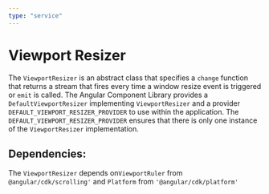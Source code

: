 ```yaml
---
type: "service"
---
```


# Viewport Resizer

The `ViewportResizer` is an abstract class that specifies a `change` function that returns a stream that fires every time a window resize event is triggered or `emit` is called. 
The Angular Component Library provides a `DefaultViewportResizer` implementing `ViewportResizer` and a provider `DEFAULT_VIEWPORT_RESIZER_PROVIDER` to use within the application. The `DEFAULT_VIEWPORT_RESIZER_PROVIDER` ensures that there is only one instance of the `ViewportResizer` implementation. 

## Dependencies:

The `ViewportResizer` depends on`ViewportRuler` from `@angular/cdk/scrolling'` and `Platform` from `'@angular/cdk/platform'`
